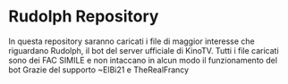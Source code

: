 # Rudolph Repository
In questa repository saranno caricati i file di maggior interesse che riguardano Rudolph, il bot del server ufficiale di KinoTV.
Tutti i file caricati sono dei FAC SIMILE e non intaccano in alcun modo il funzionamento del bot
Grazie del supporto
~ElBi21 e TheRealFrancy

